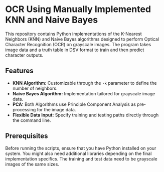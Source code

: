 # OCR Using Manually Implemented KNN and Naive Bayes

This repository contains Python implementations of the K-Nearest Neighbors (KNN) and Naive Bayes algorithms designed to perform Optical Character Recognition (OCR) on grayscale images. The program takes image data and a truth table in DSV format to train and then predict character outputs.

## Features

- **KNN Algorithm:** Customizable through the `-k` parameter to define the number of neighbors.
- **Naive Bayes Algorithm:** Implementation tailored for grayscale image data.
- **PCA:** Both Algorithms use Principle Component Analysis as pre-processing for the image data.
- **Flexible Data Input:** Specify training and testing paths directly through the command line.

## Prerequisites

Before running the scripts, ensure that you have Python installed on your system. You might also need additional libraries depending on the final implementation specifics. 
The training and test data need to be grayscale images of the same sizes.
